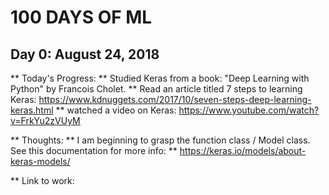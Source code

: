 # 100 DAYS OF ML

## Day 0: August 24, 2018
** Today's Progress: 
** Studied Keras from a book: "Deep Learning with Python" by Francois Cholet. 
** Read an article titled 7 steps to learning Keras: https://www.kdnuggets.com/2017/10/seven-steps-deep-learning-keras.html
** watched a video on Keras: https://www.youtube.com/watch?v=FrkYu2zVUyM


** Thoughts: 
** I am beginning to grasp the function class / Model class. See this documentation for more info:
** https://keras.io/models/about-keras-models/

** Link to work:
